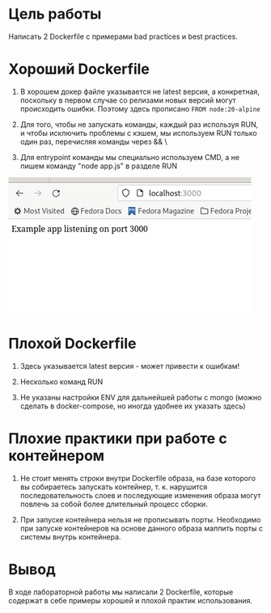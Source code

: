 # Цель работы
Написать 2 Dockerfile с примерами bad practices и best practices.

# Хороший Dockerfile 

1. В хорошем докер файле указывается не latest версия, а конкретная, поскольку в первом случае со релизами новых версий могут происходить ошибки.
Поэтому здесь прописано ```FROM node:20-alpine```

2. Для того, чтобы не запускать команды, каждый раз используя RUN, и чтобы исключить проблемы с кэшем, мы используем RUN только один раз, перечисляя
команды через && \

3. Для entrypoint команды мы специально используем CMD, а не пишем команду "node app.js" в разделе RUN

![success](./photos/screenshot.png)

# Плохой Dockerfile 

1. Здесь указывается latest версия - может привести к ошибкам!

2. Несколько команд RUN

3. Не указаны настройки ENV для дальнейшей работы с mongo (можно сделать в docker-compose, но иногда удобнее их указать здесь)

# Плохие практики при работе с контейнером

1. Не стоит менять строки внутри Dockerfile образа, на базе которого вы собираетесь запускать контейнер, т. к. нарушится последовательность слоев и последующие изменения образа могут повлечь за собой более длительный процесс сборки.

2. При запуске контейнера нельзя не прописывать порты. Необходимо при запуске контейнеров на основе данного образа маппить порты с системы внутрь контейнера.

# Вывод

В ходе лабораторной работы мы написали 2 Dockerfile, которые содержат в себе примеры хорошей и плохой практик использования.